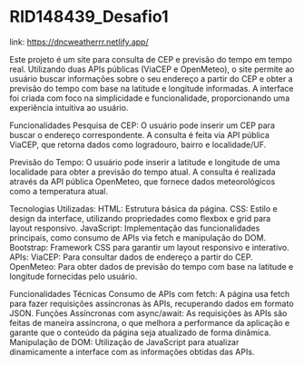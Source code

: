 # RID148439_Desafio1

link: https://dncweatherrr.netlify.app/

Este projeto é um site para consulta de CEP e previsão do tempo em tempo real. Utilizando duas APIs públicas (ViaCEP e OpenMeteo), o site permite ao usuário buscar informações sobre o seu endereço a partir do CEP e obter a previsão do tempo com base na latitude e longitude informadas. A interface foi criada com foco na simplicidade e funcionalidade, proporcionando uma experiência intuitiva ao usuário.

Funcionalidades
Pesquisa de CEP: O usuário pode inserir um CEP para buscar o endereço correspondente. A consulta é feita via API pública ViaCEP, que retorna dados como logradouro, bairro e localidade/UF.

Previsão do Tempo: O usuário pode inserir a latitude e longitude de uma localidade para obter a previsão do tempo atual. A consulta é realizada através da API pública OpenMeteo, que fornece dados meteorológicos como a temperatura atual.

Tecnologias Utilizadas:
  HTML: Estrutura básica da página.
  CSS: Estilo e design da interface, utilizando propriedades como flexbox e grid para layout responsivo.
  JavaScript: Implementação das funcionalidades principais, como consumo de APIs via fetch e manipulação do DOM.
  Bootstrap: Framework CSS para garantir um layout responsivo e interativo.
APIs:
  ViaCEP: Para consultar dados de endereço a partir do CEP.
  OpenMeteo: Para obter dados de previsão do tempo com base na latitude e longitude fornecidas pelo usuário.

Funcionalidades Técnicas
  Consumo de APIs com fetch: A página usa fetch para fazer requisições assíncronas às APIs, recuperando dados em formato JSON.
  Funções Assíncronas com async/await: As requisições às APIs são feitas de maneira assíncrona, o que melhora a performance da aplicação e garante que o conteúdo da página seja atualizado de forma dinâmica.
  Manipulação de DOM: Utilização de JavaScript para atualizar dinamicamente a interface com as informações obtidas das APIs.
